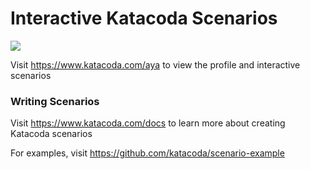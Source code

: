 # Interactive Katacoda Scenarios

[![](http://shields.katacoda.com/katacoda/aya/count.svg)](https://www.katacoda.com/aya "Get your profile on Katacoda.com")

Visit https://www.katacoda.com/aya to view the profile and interactive scenarios

### Writing Scenarios
Visit https://www.katacoda.com/docs to learn more about creating Katacoda scenarios

For examples, visit https://github.com/katacoda/scenario-example
